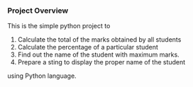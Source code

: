 ### Project Overview

 This is the simple python project to 
 1. Calculate the total of the marks obtained by all students
 2. Calculate the percentage of a particular student
 3. Find out the name of the student with maximum marks.
 4. Prepare a sting to display the proper name of the student

using Python language.


